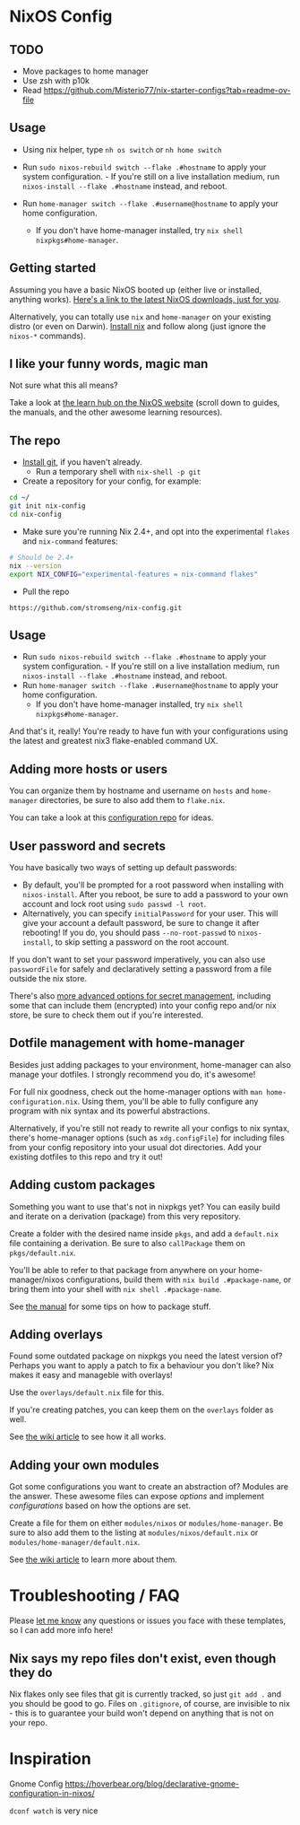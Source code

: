 # NixOS Config

## TODO

- Move packages to home manager
- Use zsh with p10k
- Read <https://github.com/Misterio77/nix-starter-configs?tab=readme-ov-file>

## Usage

- Using nix helper, type `nh os switch` or `nh home switch`

- Run `sudo nixos-rebuild switch --flake .#hostname` to apply your system
    configuration. - If you're still on a live installation medium, run `nixos-install --flake
.#hostname` instead, and reboot.
- Run `home-manager switch --flake .#username@hostname` to apply your home
    configuration.
  - If you don't have home-manager installed, try `nix shell nixpkgs#home-manager`.

## Getting started

Assuming you have a basic NixOS booted up (either live or installed, anything
works). [Here's a link to the latest NixOS downloads, just for
you](https://nixos.org/download#download-nixos).

Alternatively, you can totally use `nix` and `home-manager` on your existing
distro (or even on Darwin). [Install nix](https://nixos.org/download.html#nix)
and follow along (just ignore the `nixos-*` commands).

## I like your funny words, magic man

Not sure what this all means?

Take a look at [the learn hub on the NixOS
website](https://nixos.org/learn.html) (scroll down to guides, the manuals, and
the other awesome learning resources).

## The repo

- [Install git](https://nixos.wiki/wiki/git), if you haven't already.
  - Run a temporary shell with `nix-shell -p git`
- Create a repository for your config, for example:

```bash
cd ~/
git init nix-config
cd nix-config
```

- Make sure you're running Nix 2.4+, and opt into the experimental `flakes` and `nix-command` features:

```bash
# Should be 2.4+
nix --version
export NIX_CONFIG="experimental-features = nix-command flakes"
```

- Pull the repo

```
https://github.com/stromseng/nix-config.git
```

## Usage

- Run `sudo nixos-rebuild switch --flake .#hostname` to apply your system
    configuration. - If you're still on a live installation medium, run `nixos-install --flake
.#hostname` instead, and reboot.
- Run `home-manager switch --flake .#username@hostname` to apply your home
    configuration.
  - If you don't have home-manager installed, try `nix shell nixpkgs#home-manager`.

And that's it, really! You're ready to have fun with your configurations using
the latest and greatest nix3 flake-enabled command UX.

## Adding more hosts or users

You can organize them by hostname and username on `hosts` and `home-manager`
directories, be sure to also add them to `flake.nix`.

You can take a look at this
[configuration repo](https://github.com/misterio77/nix-config) for ideas.

## User password and secrets

You have basically two ways of setting up default passwords:

- By default, you'll be prompted for a root password when installing with
    `nixos-install`. After you reboot, be sure to add a password to your own
    account and lock root using `sudo passwd -l root`.
- Alternatively, you can specify `initialPassword` for your user. This will
    give your account a default password, be sure to change it after rebooting!
    If you do, you should pass `--no-root-passwd` to `nixos-install`, to skip
    setting a password on the root account.

If you don't want to set your password imperatively, you can also use
`passwordFile` for safely and declaratively setting a password from a file
outside the nix store.

There's also [more advanced options for secret
management](https://nixos.wiki/wiki/Comparison_of_secret_managing_schemes),
including some that can include them (encrypted) into your config repo and/or
nix store, be sure to check them out if you're interested.

## Dotfile management with home-manager

Besides just adding packages to your environment, home-manager can also manage
your dotfiles. I strongly recommend you do, it's awesome!

For full nix goodness, check out the home-manager options with `man
home-configuration.nix`. Using them, you'll be able to fully configure any
program with nix syntax and its powerful abstractions.

Alternatively, if you're still not ready to rewrite all your configs to nix
syntax, there's home-manager options (such as `xdg.configFile`) for including
files from your config repository into your usual dot directories. Add your
existing dotfiles to this repo and try it out!

## Adding custom packages

Something you want to use that's not in nixpkgs yet? You can easily build and
iterate on a derivation (package) from this very repository.

Create a folder with the desired name inside `pkgs`, and add a `default.nix`
file containing a derivation. Be sure to also `callPackage` them on
`pkgs/default.nix`.

You'll be able to refer to that package from anywhere on your
home-manager/nixos configurations, build them with `nix build .#package-name`,
or bring them into your shell with `nix shell .#package-name`.

See [the manual](https://nixos.org/manual/nixpkgs/stable/) for some tips on how
to package stuff.

## Adding overlays

Found some outdated package on nixpkgs you need the latest version of? Perhaps
you want to apply a patch to fix a behaviour you don't like? Nix makes it easy
and manageble with overlays!

Use the `overlays/default.nix` file for this.

If you're creating patches, you can keep them on the `overlays` folder as well.

See [the wiki article](https://nixos.wiki/wiki/Overlays) to see how it all
works.

## Adding your own modules

Got some configurations you want to create an abstraction of? Modules are the
answer. These awesome files can expose _options_ and implement _configurations_
based on how the options are set.

Create a file for them on either `modules/nixos` or `modules/home-manager`. Be
sure to also add them to the listing at `modules/nixos/default.nix` or
`modules/home-manager/default.nix`.

See [the wiki article](https://nixos.wiki/wiki/Module) to learn more about
them.

# Troubleshooting / FAQ

Please [let me know](https://github.com/Misterio77/nix-starter-config/issues)
any questions or issues you face with these templates, so I can add more info
here!

## Nix says my repo files don't exist, even though they do

Nix flakes only see files that git is currently tracked, so just `git add .`
and you should be good to go. Files on `.gitignore`, of course, are invisible
to nix - this is to guarantee your build won't depend on anything that is not
on your repo.

# Inspiration

Gnome Config <https://hoverbear.org/blog/declarative-gnome-configuration-in-nixos/>

`dconf watch` is very nice
